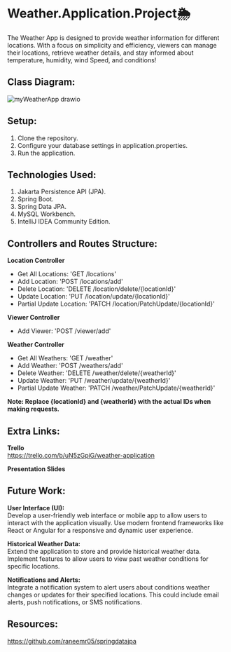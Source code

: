 # Weather.Application.Project🌦️

The Weather App is designed to provide weather information for different 
locations. With a focus on simplicity and efficiency, viewers can manage their locations, 
retrieve weather details, and stay informed about temperature, humidity, wind Speed, and conditions!




## Class Diagram:

![myWeatherApp drawio](https://github.com/raghadib6666/Weather.Application.Project/assets/145933448/e42b92a8-e28e-42d1-93eb-466d2ac56868)




## Setup:

1) Clone the repository.
2) Configure your database settings in application.properties.
3) Run the application.




## Technologies Used:

1) Jakarta Persistence API (JPA).
2) Spring Boot.
3) Spring Data JPA.
4) MySQL Workbench.
5) IntelliJ IDEA Community Edition.




## Controllers and Routes Structure:

**Location Controller** 
  
- Get All Locations: 'GET /locations'
- Add Location: 'POST /locations/add'
- Delete Location: 'DELETE /location/delete/{locationId}'
- Update Location: 'PUT /location/update/{locationId}'
- Partial Update Location: 'PATCH /location/PatchUpdate/{locationId}'

**Viewer Controller**

- Add Viewer: 'POST /viewer/add'

**Weather Controller**

- Get All Weathers: 'GET /weather'
- Add Weather: 'POST /weathers/add'
- Delete Weather: 'DELETE /weather/delete/{weatherId}'
- Update Weather: 'PUT /weather/update/{weatherId}'
- Partial Update Weather: 'PATCH /weather/PatchUpdate/{weatherId}'


**Note: Replace {locationId} and {weatherId} with the actual IDs when making requests.**




## Extra Links:

**Trello**
<br> https://trello.com/b/uN5zGpiG/weather-application

**Presentation Slides**
<br> 



## Future Work:

**User Interface (UI):**
<br> Develop a user-friendly web interface or mobile app to allow users to interact with the application visually. Use modern frontend frameworks like React or Angular for a responsive and dynamic user experience.

**Historical Weather Data:**
<br> Extend the application to store and provide historical weather data. Implement features to allow users to view past weather conditions for specific locations.

**Notifications and Alerts:**
<br> Integrate a notification system to alert users about conditions weather changes or updates for their specified locations. This could include email alerts, push notifications, or SMS notifications.




## Resources:

https://github.com/raneemr05/springdatajpa
